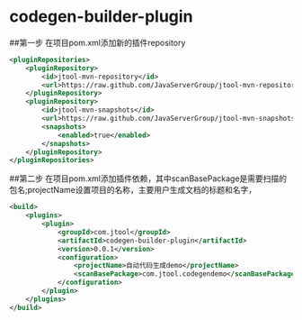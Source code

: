 # codegen-builder-plugin

##第一步
在项目pom.xml添加新的插件repository

```xml
<pluginRepositories>
	<pluginRepository>
		<id>jtool-mvn-repository</id>
		<url>https://raw.github.com/JavaServerGroup/jtool-mvn-repository/master/releases</url>
	</pluginRepository>
	<pluginRepository>
		<id>jtool-mvn-snapshots</id>
		<url>https://raw.github.com/JavaServerGroup/jtool-mvn-snapshots/master/snapshots</url>
		<snapshots>
			<enabled>true</enabled>
		</snapshots>
	</pluginRepository>
</pluginRepositories>
```

##第二步
在项目pom.xml添加插件依赖，其中scanBasePackage是需要扫描的包名;projectName设置项目的名称，主要用户生成文档的标题和名字，
```xml
<build>
	<plugins>
	    <plugin>
	        <groupId>com.jtool</groupId>
	        <artifactId>codegen-builder-plugin</artifactId>
	        <version>0.0.1</version>
	        <configuration>
	            <projectName>自动代码生成demo</projectName>
	            <scanBasePackage>com.jtool.codegendemo</scanBasePackage>
	        </configuration>
	    </plugin>
	</plugins>
</build>
```
